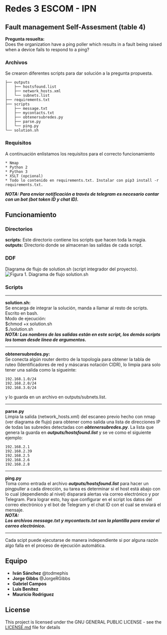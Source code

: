 # Redes 3 ESCOM - IPN
## Fault management Self-Assesment (table 4)
**Pregunta resuelta:**  
Does the organization have a ping poller which results in a fault being raised when a device fails to respond to a ping?
### Archivos 

Se crearon diferentes scripts para dar solución a la pregunta propuesta.

```
├── outputs
│   ├── hostsfound.list
│   ├── network_hosts.xml
│   └── subnets.list
├── requirements.txt
├── scripts
│   ├── message.txt
│   ├── mycontacts.txt
│   ├── obtenersubredes.py
│   ├── parse.py
│   └── ping.py
└── solution.sh

```
### Requisitos

A continuación enlistamos los requisitos para el correcto funcionamiento

```
* Nmap
* Python 2
* Python 3
* XSLT (opcional)
* Todo lo contenido en requirements.txt. Instalar con pip3 install -r requirements.txt.
```
***NOTA: Para enviar notificación a través de telegram es necesario contar con un bot (bot token ID y chat ID).***
## Funcionamiento
### Directorios
**scripts:** Este directorio contiene los scripts que hacen toda la magia.  
**outputs:** Directorio donde se almacenan las salidas de cada script.
### DDF
Diagrama de flujo de solution.sh (script integrador del proyecto).  
![Figura 1. Diagrama de flujo solution.sh](https://github.com/todmephis/redes3ESCOM/blob/master/Pregunta1/images/p1_1.png)  
### Scripts  
___
**solution.sh:**   
Se encarga de integrar la solución, manda a llamar al resto de scripts. Escrito en bash.    
Modo de ejecución:  
$chmod +x solution.sh  
$./solution.sh  
***NOTA: Los nombres de las salidas están en este script, los demás scripts los toman desde línea de argumentos.*** 
___ 
**obtenersubredes.py:**  
Se conecta algún router dentro de la topología para obtener la tabla de ruteo (Identificadores de red y máscaras notación CIDR), lo limpia para solo tener una salida como la sigueinte:  
```
192.168.1.0/24
192.168.2.0/24
192.168.3.0/24
```  
y lo guarda en un archivo en outputs/subnets.list.  
___
**parse.py**  
Limpia la salida (network_hosts.xml) del escaneo previo hecho con nmap (ver diagrama de flujo) para obtener como salida una lista de direcciones IP de todas las subredes detectadas con ***obtenersubredes.py***. La lista que genera la guarda en ***outputs/hostsfound.list*** y se ve como el siguiente ejemplo:  
```
192.168.2.1
192.168.2.39
192.168.2.5
192.168.2.6
192.168.2.8
```
___  
**ping.py**  
Toma como entrada el archivo ***outputs/hostsfound.list*** para hacer un pingpuller a cada dirección, su tarea es determinar si el host está abajo con lo cual (dependiendo al nivel) disparará alertas vía correo electrónico y por Telegram. Para lograr esto, hay que configurar en el script los datos del correo electrónico y el bot de Telegram y el chat ID con el cual se enviará el mensaje.   
***NOTA:  
Los archivos message.txt y mycontacts.txt son la plantilla para enviar el correo electrónico.***  
___   
Cada scipt puede ejecutarse de manera independiente si por alguna razón algo falla en el proceso de ejecución automática.  
## Equipo

* **Iván Sánchez** @todmephis
* **Jorge Gibbs** @JorgeRGibbs
* **Gabriel Campos**
* **Luis Benitez**
* **Mauricio Rodriguez**

## License

This project is licensed under the GNU GENERAL PUBLIC LICENSE - see the [LICENSE.md](LICENSE) file for details

